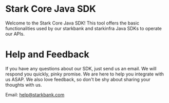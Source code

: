# Stark Core Java SDK

Welcome to the Stark Core Java SDK!
This tool offers the basic functionalities used by our starkbank and starkinfra Java SDKs to operate our APIs.

# Help and Feedback

If you have any questions about our SDK, just send us an email.
We will respond you quickly, pinky promise. We are here to help you integrate with us ASAP.
We also love feedback, so don't be shy about sharing your thoughts with us.

Email: help@starkbank.com
